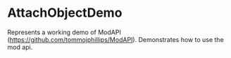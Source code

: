 # AttachObjectDemo
Represents a working demo of ModAPI (<https://github.com/tommojphillips/ModAPI>). Demonstrates how to use the mod api. 
